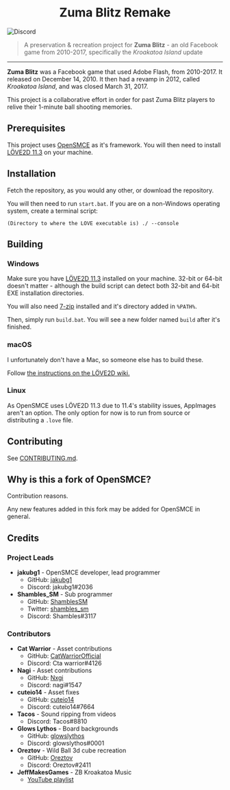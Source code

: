 <h1 align="center">Zuma Blitz Remake</h1>
<div align="center">
</div>

![Discord](https://img.shields.io/discord/315202394118029314?color=%235865F2&label=Discord%20&logo=discord&style=flat-square)

> A preservation & recreation project for **Zuma Blitz** - an old Facebook game
from 2010-2017, specifically the *Kroakatoa Island* update

--------

**Zuma Blitz** was a Facebook game that used Adobe Flash, from 2010-2017. It
released on December 14, 2010. It then had a revamp in 2012, called
*Kroakatoa Island*, and was closed March 31, 2017.

This project is a collaborative effort in order for past Zuma Blitz players
to relive their 1-minute ball shooting memories.

## Prerequisites
This project uses [OpenSMCE](https://github.com/jakubg1/OpenSMCE) as it's
framework. You will then need to install [LÖVE2D 11.3](https://github.com/love2d/love/releases/tag/11.3)
on your machine.

## Installation
Fetch the repository, as you would any other, or download the repository.

You will then need to run `start.bat`. If you are on a non-Windows operating
system, create a terminal script:
```
(Directory to where the LOVE executable is) ./ --console
```

## Building
### Windows
Make sure you have [LÖVE2D 11.3](https://github.com/love2d/love/releases/tag/11.3)
installed on your machine. 32-bit or 64-bit doesn't matter - although the build
script can detect both 32-bit and 64-bit EXE installation directories.

You will also need [7-zip](https://www.7-zip.org/download.html) installed
and it's directory added in `%PATH%`.

Then, simply run `build.bat`. You will see a new folder named `build` after
it's finished.

### macOS
I unfortunately don't have a Mac, so someone else has to build these.

Follow [the instructions on the LÖVE2D wiki.](https://love2d.org/wiki/Game_Distribution#Creating_a_macOS_Application)

### Linux
As OpenSMCE uses LÖVE2D 11.3 due to 11.4's stability issues, AppImages
aren't an option. The only option for now is to run from source or
distributing a `.love` file.

## Contributing
See [CONTRIBUTING.md](/CONTRIBUTING.md).

## Why is this a fork of OpenSMCE?
Contribution reasons.

Any new features added in this fork may be added for OpenSMCE in general.

## Credits
### Project Leads
- **jakubg1** - OpenSMCE developer, lead programmer
  - GitHub: [jakubg1](https://github.com/jakubg1)
  - Discord: jakubg1#2036
- **Shambles_SM** - Sub programmer
  - GitHub: [ShamblesSM](https://github.com/ShamblesSM)
  - Twitter: [shambles_sm](https://twitter.com/shambles_sm)
  - Discord: Shambles#3117

### Contributors
- **Cat Warrior** - Asset contributions
  - GitHub: [CatWarriorOfficial](https://github.com/CatWarriorOfficial)
  - Discord: Cta warrior#4126
- **Nagi** - Asset contributions
  - GitHub: [Nxgi](https://github.com/Nxgi)
  - Discord: nagi#1547
- **cuteio14** - Asset fixes
  - GitHub: [cuteio14](https://github.com/cuteio14)
  - Discord: cuteio14#7664
- **Tacos** - Sound ripping from videos
  - Discord: Tacos#8810
- **Glows Lythos** - Board backgrounds
  - GitHub: [glowslythos](https://github.com/glowslythos)
  - Discord: glowslythos#0001
- **Oreztov** - Wild Ball 3d cube recreation
  - GitHub: [Oreztov](https://github.com/Oreztov)
  - Discord: Oreztov#2411
- **JeffMakesGames** - ZB Kroakatoa Music
  - [YouTube playlist](https://www.youtube.com/playlist?list=PLEdhomj1r33983BrSBOdUrh0lpAFC-sQ-)

